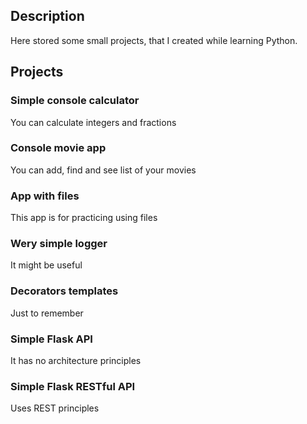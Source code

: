 Description
-----------
Here stored some small projects, that I created while learning Python.

Projects
--------
### Simple console calculator
You can calculate integers and fractions

### Console movie app
You can add, find and see list of your movies

### App with files
This app is for practicing using files

### Wery simple logger
It might be useful

### Decorators templates
Just to remember

### Simple Flask API
It has no architecture principles

### Simple Flask RESTful API
Uses REST principles
